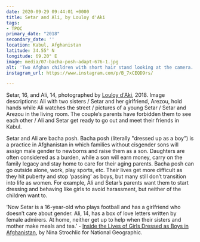 ```yaml
---
date: 2020-09-29 09:44:01 +0000
title: Setar and Ali, by Louloy d'Aki
tags:
- TPOC
primary_date: "2018"
secondary_date: ''
location: Kabul, Afghanistan
latitude: 34.55° N
longitude: 69.20° E
image: media/07-bacha-posh-adapt-676-1.jpg
alt: 'Two Afghan children with short hair stand looking at the camera. '
instagram_url: https://www.instagram.com/p/B_7xCEQD9rs/

---
```

Setar, 16, and Ali, 14, photographed by [Louloy d'Aki](https://www.instagram.com/dakiloulou/), 2018. Image descriptions: Ali with two sisters / Setar and her girlfriend, Arezou, hold hands while Ali watches the street / pictures of a young Setar / Setar and Arezou in the living room. The couple’s parents have forbidden them to see each other / Ali and Setar get ready to go out and meet their friends in Kabul.

Setar and Ali are bacha posh. Bacha posh (literally "dressed up as a boy”) is a practice in Afghanistan in which families without cisgender sons will assign male gender to newborns and raise them as a son. Daughters are often considered as a burden, while a son will earn money, carry on the family legacy and stay home to care for their aging parents. Bacha posh can go outside alone, work, play sports, etc. Their lives get more difficult as they hit puberty and stop ‘passing’ as boys, but many still don’t transition into life as women. For example, Ali and Setar’s parents want them to start dressing and behaving like girls to avoid harassment, but neither of the children want to.

‘Now Setar is a 16-year-old who plays football and has a girlfriend who doesn’t care about gender. Ali, 14, has a box of love letters written by female admirers. At home, neither get up to help when their sisters and mother make meals and tea.’ - [Inside the Lives of Girls Dressed as Boys in Afghanistan](https://www.nationalgeographic.com/photography/proof/2018/march/bacha-posh-gender-afghanistan/), by Nina Strochlic for National Geographic.